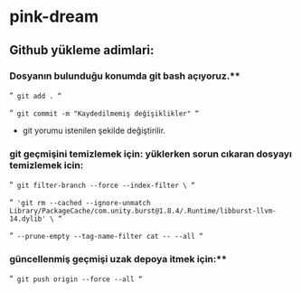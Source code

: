 # pink-dream

## Github yükleme adimlari: 

### Dosyanın bulunduğu konumda git bash açıyoruz.**
“`
git add .
“`

“`
git commit -m "Kaydedilmemiş değişiklikler"
“`

- git yorumu istenilen şekilde değiştirilir.

### git geçmişini temizlemek için: yüklerken sorun cıkaran dosyayı temizlemek icin:


“`
git filter-branch --force --index-filter \
“`

“`
'git rm --cached --ignore-unmatch Library/PackageCache/com.unity.burst@1.8.4/.Runtime/libburst-llvm-14.dylib' \
“`

“`
--prune-empty --tag-name-filter cat -- --all
“`

### güncellenmiş geçmişi uzak depoya itmek için:**
“`
git push origin --force --all
“`

